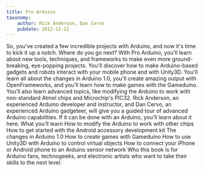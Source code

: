 ```yaml
---
title: Pro Arduino
taxonomy:
	author: Rick Anderson, Dan Cervo
	pubdate: 2012-12-12
---
```

So, you've created a few incredible projects with Arduino, and now it's time to kick it up a notch. Where do you go next? With Pro Arduino, you'll learn about new tools, techniques, and frameworks to make even more ground-breaking, eye-popping projects. You'll discover how to make Arduino-based gadgets and robots interact with your mobile phone and with Unity3D. You'll learn all about the changes in Arduino 1.0, you'll create amazing output with OpenFrameworks, and you'll learn how to make games with the Gameduino. You'll also learn advanced topics, like modifying the Arduino to work with non-standard Atmel chips and Microchip's PIC32. Rick Anderson, an experienced Arduino developer and instructor, and Dan Cervo, an experienced Arduino gadgeteer, will give you a guided tour of advanced Arduino capabilities. If it can be done with an Arduino, you'll learn about it here. What you’ll learn How to modify the Arduino to work with other chips How to get started with the Android accessory development kit The changes in Arduino 1.0 How to create games with Gameduino How to use Unity3D with Arduino to control virtual objects How to connect your iPhone or Android phone to an Arduino sensor network Who this book is for Arduino fans, technogeeks, and electronic artists who want to take their skills to the next level.